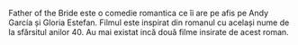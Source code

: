 Father of the Bride este o comedie romantica ce îi are pe afis pe Andy García și Gloria Estefan. Filmul este inspirat din romanul cu același nume de la sfărsitul anilor 40. Au mai existat incă două filme insirate de acest roman.
